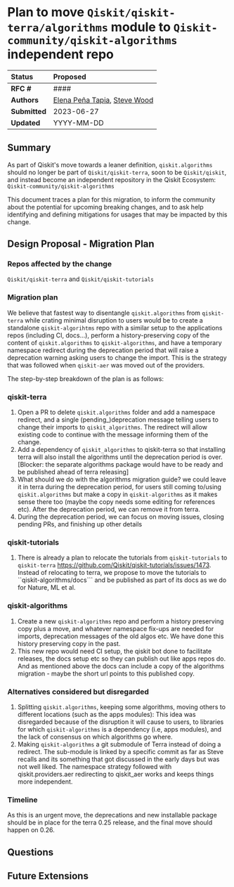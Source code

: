 # Plan to move `Qiskit/qiskit-terra/algorithms` module to `Qiskit-community/qiskit-algorithms` independent repo

| **Status**        | **Proposed**                                                                              |
|:------------------|:------------------------------------------------------------------------------------------|
| **RFC #**         | ####                                                                                      |
| **Authors**       | [Elena Peña Tapia](https://github.com/ElePT), [Steve Wood](https://github.com/woodsp-ibm) |
| **Submitted**     | 2023-06-27                                                                                |
| **Updated**       | YYYY-MM-DD                                                                                |


## Summary

As part of Qiskit's move towards a leaner definition, `qiskit.algorithms` should no longer be part of 
`Qiskit/qiskit-terra`, soon to be `Qiskit/qiskit`, and instead become an independent repository in the Qiskit
Ecosystem: `Qiskit-community/qiskit-algorithms`

This document traces a plan for this migration, to inform the community about the potential for upcoming breaking
changes, and to ask help identifying and defining mitigations for usages that may be impacted by this change.


## Design Proposal - Migration Plan

### Repos affected by the change
`Qiskit/qiskit-terra` and `Qiskit/qiskit-tutorials`

### Migration plan

We believe that fastest way to disentangle `qiskit.algorithms` from `qiskit-terra` while crating minimal disruption to users would 
be to create a standalone `qiskit-algorihtms` repo with a similar setup to the applications repos (including CI, docs...),
perform a history-preserving copy of the content of `qiskit.algorithms` to `qiskit-algorithms`, and have a temporary
namespace redirect during the deprecation period that will raise a deprecation warning asking users to change the import.
This is the strategy that was followed when `qiskit-aer` was moved out of the providers. 

The step-by-step breakdown of the plan is as follows:

### qiskit-terra

1. Open a PR to delete `qiskit.algorithms` folder and add a namespace redirect, and a single (pending_)deprecation 
message telling users to change their imports to `qiskit_algorithms`. The redirect will allow existing code to 
continue with the message informing them of the change. 
2. Add a dependency of `qiskit_algorithms` to qiskit-terra so that installing terra will also install the 
algorithms until the deprecation period is over. [Blocker: the separate algorithms package would have to 
be ready and be published ahead of terra releasing]
3. What should we do with the algorithms migration guide? we could leave it in terra during the deprecation period, 
for users still coming to/using 
`qiskit.algorithms` but make a copy in `qiskit-algorithms` as it makes sense there too (maybe the copy needs some editing 
for references etc). After the deprecation period, we can remove it from terra.
4. During the deprecation period, we can focus on moving issues, closing pending PRs, and finishing up other details

### qiskit-tutorials

1. There is already a plan to relocate the tutorials from `qiskit-tutorials` to `qiskit-terra`
https://github.com/Qiskit/qiskit-tutorials/issues/1473. Instead of relocating to terra, we propose to move the tutorials
to ``qiskit-algorithms/docs``` and be published as part of its docs as we do for Nature, ML et al.

### qiskit-algorithms

1. Create a new `qiskit-algorithms` repo and perform a history preserving copy plus a move, and whatever namespace 
fix-ups are needed for imports, deprecation messages of the old algos etc. We have done this history preserving 
copy in the past.
2. This new repo would need CI setup, the qiskit bot done to facilitate releases, the docs setup etc so they can 
publish out like apps repos do. And as mentioned above the docs can include a copy of the algorithms migration - 
maybe the short url points to this published copy.


### Alternatives considered but disregarded

1. Splitting `qiskit.algorithms`, keeping some algorithms, moving others to different locations (such as the apps modules):
This idea was disregarded because of the disruption it will cause to users, to libraries for which `qiskit-algorithms` is
a dependency (i.e, apps modules), and the lack of consensus on which algorithms go where. 
2. Making `qiskit-algorithms` a git submodule of Terra instead of doing a redirect. The sub-module is linked by a 
specific commit as far as Steve recalls and its something that got discussed in the early days but was not well liked. 
The namespace strategy followed with qiskit.providers.aer redirecting to qiskit_aer works and keeps 
things more independent.


### Timeline

As this is an urgent move, the deprecations and new installable package should be in place for the terra 0.25 release, 
and the final move should happen on 0.26.

## Questions

## Future Extensions
